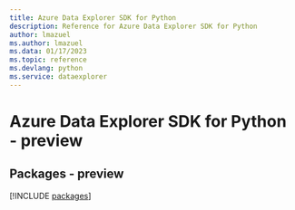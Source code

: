 ```yaml
---
title: Azure Data Explorer SDK for Python
description: Reference for Azure Data Explorer SDK for Python
author: lmazuel
ms.author: lmazuel
ms.data: 01/17/2023
ms.topic: reference
ms.devlang: python
ms.service: dataexplorer
---
```

# Azure Data Explorer SDK for Python - preview
## Packages - preview
[!INCLUDE [packages](data-explorer-index.md)]